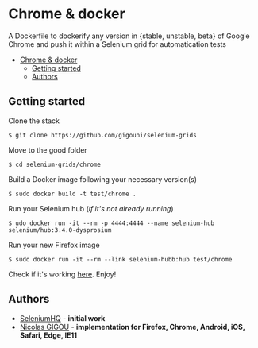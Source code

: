 # Chrome & docker

A Dockerfile to dockerify any version in {stable, unstable, beta} of Google Chrome and push it within a Selenium grid for automatication tests

<!-- TOC -->

- [Chrome & docker](#chrome--docker)
    - [Getting started](#getting-started)
    - [Authors](#authors)

<!-- /TOC -->

## Getting started

Clone the stack

```shell
$ git clone https://github.com/gigouni/selenium-grids
```

Move to the good folder

```shell
$ cd selenium-grids/chrome
```

Build a Docker image following your necessary version(s)

```shell
$ sudo docker build -t test/chrome .
```

Run your Selenium hub (_if it's not already running_)

```shell
$ udo docker run -it --rm -p 4444:4444 --name selenium-hub selenium/hub:3.4.0-dysprosium
```

Run your new Firefox image

```shell
$ sudo docker run -it --rm --link selenium-hubb:hub test/chrome
```

Check if it's working [here](http://localhost:4444/grid/console). Enjoy!

## Authors

* [SeleniumHQ](https://github.com/SeleniumHQ/) - **initial work**
* [Nicolas GIGOU](https://github.com/gigouni/) - **implementation for Firefox, Chrome, Android, iOS, Safari, Edge, IE11**